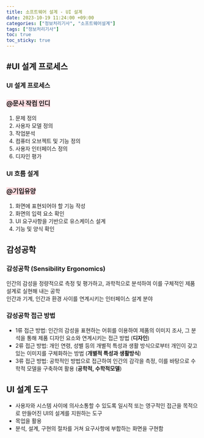 ```yaml
---
title: 소프트웨어 설계 - UI 설계
date: 2023-10-19 11:24:00 +09:00
categories: ["정보처리기사", "소프트웨어설계"]
tags: ["정보처리기사"]
toc: true
toc_sticky: true
---
```


## #UI 설계 프로세스

### UI 설계 프로세스

### <span style="background-color:#ffdce0">@문사 작컴 인디</span>

1. 문제 정의
2. 사용자 모델 정의
3. 작업분석
4. 컴퓨터 오브젝트 및 기능 정의
5. 사용자 인터페이스 정의
6. 디자인 평가

### UI 흐름 설계

### <span style="background-color:#ffdce0">@기입유양</span>

1. 화면에 표현되어야 할 기능 작성
2. 화면의 입력 요소 확인
3. UI 요구사항을 기반으로 유스케이스 설계
4. 기능 및 양식 확인

## 감성공학

### 감성공학 (Sensibility Ergonomics)

인간의 감성을 정량적으로 측정 및 평가하고, 과학적으로 분석하여 이를 구체적인 제품 설계로 실현해 내는 공학  
인간과 기계, 인간과 환경 사이를 연계시키는 인터페이스 설계 분야

### 감성공학 접근 방법

- 1류 접근 방법: 인간의 감성을 표현하는 어휘를 이용하여 제품의 이미지 조사, 그 분석을 통해 제품 디자인 요소와 연계시키는 접근 방법 (**디자인**)
- 2류 접근 방법: 개인 연령, 성별 등의 개별적 특성과 생활 방식으로부터 개인이 갖고 있는 이미지를 구체화하는 방법 (**개별적 특성과 생활방식**)
- 3류 접근 방법: 공학적인 방법으로 접근하여 인간의 감각을 측정, 이를 바탕으로 수학적 모델을 구축하여 활용 (**공학적, 수학적모델**)

## UI 설계 도구

- 사용자와 시스템 사이에 의사소통할 수 있도록 일시적 또는 영구적인 접근을 목적으로 만들어진 UI의 설계를 지원하는 도구
- 목업을 활용
- 분석, 설계, 구현의 절차를 거쳐 요구사항에 부합하는 화면을 구현함
